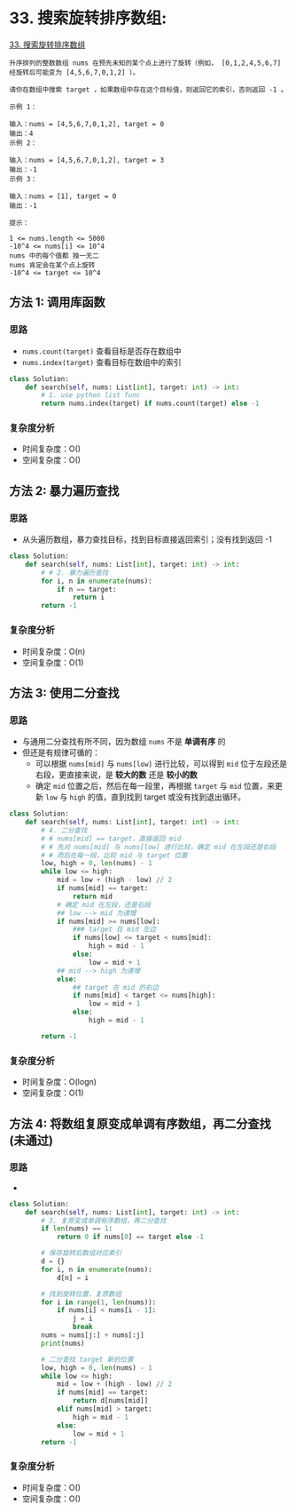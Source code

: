 # 33. 搜索旋转排序数组: 

[33. 搜索旋转排序数组](https://leetcode-cn.com/problems/search-in-rotated-sorted-array/)

```
升序排列的整数数组 nums 在预先未知的某个点上进行了旋转（例如， [0,1,2,4,5,6,7] 经旋转后可能变为 [4,5,6,7,0,1,2] ）。

请你在数组中搜索 target ，如果数组中存在这个目标值，则返回它的索引，否则返回 -1 。

示例 1：

输入：nums = [4,5,6,7,0,1,2], target = 0
输出：4
示例 2：

输入：nums = [4,5,6,7,0,1,2], target = 3
输出：-1
示例 3：

输入：nums = [1], target = 0
输出：-1

提示：

1 <= nums.length <= 5000
-10^4 <= nums[i] <= 10^4
nums 中的每个值都 独一无二
nums 肯定会在某个点上旋转
-10^4 <= target <= 10^4
```
## 方法 1: 调用库函数

### 思路

* `nums.count(target)` 查看目标是否存在数组中
* `nums.index(target)` 查看目标在数组中的索引

```python
class Solution:
    def search(self, nums: List[int], target: int) -> int:
        # 1. use python list func
        return nums.index(target) if nums.count(target) else -1
```

### 复杂度分析

* 时间复杂度：O()
* 空间复杂度：O()


## 方法 2: 暴力遍历查找

### 思路

* 从头遍历数组，暴力查找目标，找到目标直接返回索引；没有找到返回 -1

```python
class Solution:
    def search(self, nums: List[int], target: int) -> int:
        # # 2. 暴力遍历查找
        for i, n in enumerate(nums):
            if n == target:
                return i
        return -1
```

### 复杂度分析

* 时间复杂度：O(n)
* 空间复杂度：O(1)

## 方法 3: 使用二分查找

### 思路

* 与通用二分查找有所不同，因为数组 `nums` 不是 **单调有序** 的
* 但还是有规律可循的：
    * 可以根据 `nums[mid]` 与 `nums[low]` 进行比较，可以得到 `mid` 位于左段还是右段，更直接来说，是 **较大的数** 还是 **较小的数** 
    * 确定 `mid` 位置之后，然后在每一段里，再根据 `target` 与 `mid` 位置，来更新 `low` 与 `high` 的值，直到找到 target 或没有找到退出循环。


```python
class Solution:
    def search(self, nums: List[int], target: int) -> int:
        # 4. 二分查找
        # # nums[mid] == target，直接返回 mid
        # # 先对 nums[mid] 与 nums[low] 进行比较，确定 mid 在左段还是右段
        # # 而后在每一段，比较 mid 与 target 位置
        low, high = 0, len(nums) - 1
        while low <= high:
            mid = low + (high - low) // 2
            if nums[mid] == target:
                return mid
            # 确定 mid 在左段，还是右段
            ## low --> mid 为递增
            if nums[mid] >= nums[low]:  
                ### target 在 mid 左边
                if nums[low] <= target < nums[mid]:
                    high = mid - 1
                else:
                    low = mid + 1
            ## mid --> high 为递增
            else:  
                ## target 在 mid 的右边
                if nums[mid] < target <= nums[high]:
                    low = mid + 1
                else:
                    high = mid - 1

        return -1
```

### 复杂度分析

* 时间复杂度：O(logn)
* 空间复杂度：O(1)



## 方法 4: 将数组复原变成单调有序数组，再二分查找 (未通过)

### 思路

* 

```python
class Solution:
    def search(self, nums: List[int], target: int) -> int:
        # 3. 复原变成单调有序数组，再二分查找
        if len(nums) == 1:
            return 0 if nums[0] == target else -1

        # 保存旋转后数组对应索引
        d = {}
        for i, n in enumerate(nums):
            d[n] = i

        # 找到旋转位置，复原数组
        for i in range(1, len(nums)):
            if nums[i] < nums[i - 1]:
                j = i
                break
        nums = nums[j:] + nums[:j]
        print(nums)

        # 二分查找 target 新的位置
        low, high = 0, len(nums) - 1
        while low <= high:
            mid = low + (high - low) // 2
            if nums[mid] == target:
                return d[nums[mid]]
            elif nums[mid] > target:
                high = mid - 1
            else:
                low = mid + 1
        return -1
```

### 复杂度分析

* 时间复杂度：O()
* 空间复杂度：O()

